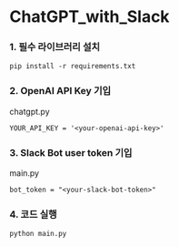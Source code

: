 # ChatGPT_with_Slack

### 1. 필수 라이브러리 설치
```
pip install -r requirements.txt
```
### 2. OpenAI API Key 기입
chatgpt.py
```
YOUR_API_KEY = '<your-openai-api-key>'
```

### 3. Slack Bot user token 기입
main.py
```
bot_token = "<your-slack-bot-token>"
```
### 4. 코드 실행
```
python main.py
```
